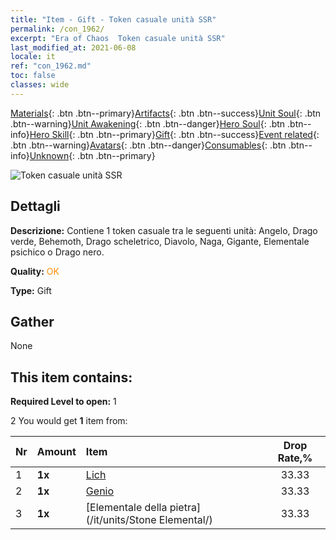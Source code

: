 ```yaml
---
title: "Item - Gift - Token casuale unità SSR"
permalink: /con_1962/
excerpt: "Era of Chaos  Token casuale unità SSR"
last_modified_at: 2021-06-08
locale: it
ref: "con_1962.md"
toc: false
classes: wide
---
```

 [Materials](/ItemsIT/){: .btn .btn--primary}[Artifacts](/ItemsIT/Artifacts/){: .btn .btn--success}[Unit Soul](/ItemsIT/UnitSoul/){: .btn .btn--warning}[Unit Awakening](/ItemsIT/UnitAwakening/){: .btn .btn--danger}[Hero Soul](/ItemsIT/HeroSoul/){: .btn .btn--info}[Hero Skill](/ItemsIT/HeroSkill/){: .btn .btn--primary}[Gift](/ItemsIT/Gift/){: .btn .btn--success}[Event related](/ItemsIT/Events/){: .btn .btn--warning}[Avatars](/ItemsIT/Avatars/){: .btn .btn--danger}[Consumables](/ItemsIT/Consumables/){: .btn .btn--info}[Unknown](/ItemsIT/Unknown/){: .btn .btn--primary}

 ![Token casuale unità SSR](/images/t/i_907200.png)

## Dettagli
 **Descrizione:** Contiene 1 token casuale tra le seguenti unità: Angelo, Drago verde, Behemoth, Drago scheletrico, Diavolo, Naga, Gigante, Elementale psichico o Drago nero.

 **Quality:** <span style="color: #FF8C00">OK</span>

 **Type:** Gift

## Gather

  None

## This item contains:

 **Required Level to open:** 1

 2 You would get **1** item  from:

  | Nr | Amount |     Item    | Drop Rate,% |
  |:---|:-------|:------------|:---------:|
  | 1 |  **1x** | [Lich](/it/units/Lich/) | 33.33 | 
  | 2 |  **1x** | [Genio](/it/units/Genie/) | 33.33 | 
  | 3 |  **1x** | [Elementale della pietra](/it/units/Stone Elemental/) | 33.33 | 
